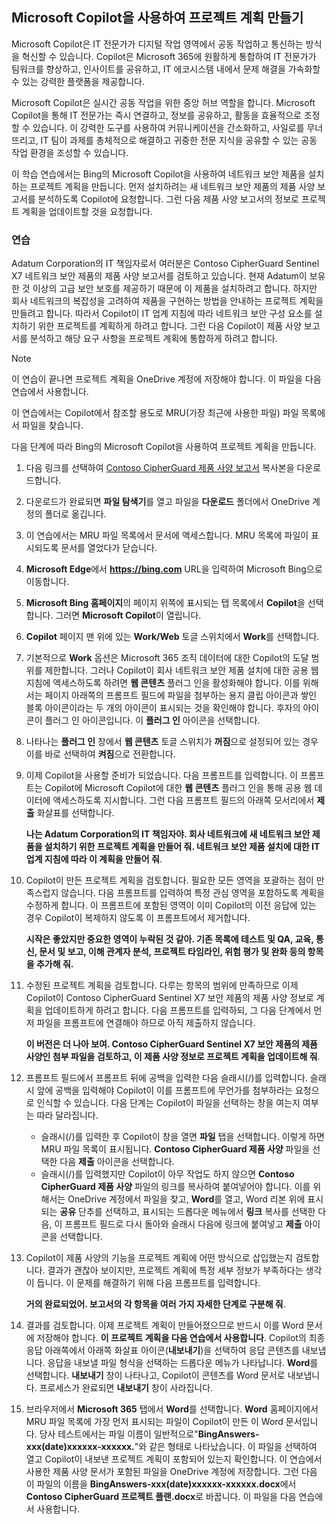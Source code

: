 
Microsoft Copilot을 사용하여 프로젝트 계획 만들기
---
Microsoft Copilot은 IT 전문가가 디지털 작업 영역에서 공동 작업하고 통신하는 방식을 혁신할 수 있습니다. Copilot은 Microsoft 365에 원활하게 통합하여 IT 전문가가 팀워크를 향상하고, 인사이트를 공유하고, IT 에코시스템 내에서 문제 해결을 가속화할 수 있는 강력한 플랫폼을 제공합니다.

Microsoft Copilot은 실시간 공동 작업을 위한 중앙 허브 역할을 합니다. Microsoft Copilot을 통해 IT 전문가는 즉시 연결하고, 정보를 공유하고, 활동을 효율적으로 조정할 수 있습니다. 이 강력한 도구를 사용하여 커뮤니케이션을 간소화하고, 사일로를 무너뜨리고, IT 팀이 과제를 총체적으로 해결하고 귀중한 전문 지식을 공유할 수 있는 공동 작업 환경을 조성할 수 있습니다.

이 학습 연습에서는 Bing의 Microsoft Copilot을 사용하여 네트워크 보안 제품을 설치하는 프로젝트 계획을 만듭니다. 먼저 설치하려는 새 네트워크 보안 제품의 제품 사양 보고서를 분석하도록 Copilot에 요청합니다. 그런 다음 제품 사양 보고서의 정보로 프로젝트 계획을 업데이트할 것을 요청합니다.

### 연습

Adatum Corporation의 IT 책임자로서 여러분은 Contoso CipherGuard Sentinel X7 네트워크 보안 제품의 제품 사양 보고서를 검토하고 있습니다. 현재 Adatum이 보유한 것 이상의 고급 보안 보호를 제공하기 때문에 이 제품을 설치하려고 합니다. 하지만 회사 네트워크의 복잡성을 고려하여 제품을 구현하는 방법을 안내하는 프로젝트 계획을 만들려고 합니다. 따라서 Copilot이 IT 업계 지침에 따라 네트워크 보안 구성 요소를 설치하기 위한 프로젝트를 계획하게 하려고 합니다. 그런 다음 Copilot이 제품 사양 보고서를 분석하고 해당 요구 사항을 프로젝트 계획에 통합하게 하려고 합니다.

> [!NOTE]
> 이 연습이 끝나면 프로젝트 계획을 OneDrive 계정에 저장해야 합니다. 이 파일을 다음 연습에서 사용합니다.

이 연습에서는 Copilot에서 참조할 용도로 MRU(가장 최근에 사용한 파일) 파일 목록에서 파일을 찾습니다.

다음 단계에 따라 Bing의 Microsoft Copilot을 사용하여 프로젝트 계획을 만듭니다.

1.  다음 링크를 선택하여 [Contoso CipherGuard 제품 사양 보고서](https://edxinteractivepage.blob.core.windows.net/ms-4004/Contoso%20CipherGuard%20Product%20Specification.docx) 복사본을 다운로드합니다.
2.  다운로드가 완료되면 **파일 탐색기**를 열고 파일을 **다운로드** 폴더에서 OneDrive 계정의 폴더로 옮깁니다.
3.  이 연습에서는 MRU 파일 목록에서 문서에 액세스합니다. MRU 목록에 파일이 표시되도록 문서를 열었다가 닫습니다.
4.  **Microsoft Edge**에서 **https://bing.com** URL을 입력하여 Microsoft Bing으로 이동합니다.
5.  **Microsoft Bing 홈페이지**의 페이지 위쪽에 표시되는 탭 목록에서 **Copilot**을 선택합니다. 그러면 **Microsoft Copilot**이 열립니다.
6.  **Copilot** 페이지 맨 위에 있는 **Work/Web** 토글 스위치에서 **Work**를 선택합니다.
7.  기본적으로 **Work** 옵션은 Microsoft 365 조직 데이터에 대한 Copilot의 도달 범위를 제한합니다. 그러나 Copilot이 회사 네트워크 보안 제품 설치에 대한 공용 웹 지침에 액세스하도록 하려면 **웹 콘텐츠** 플러그 인을 활성화해야 합니다. 이를 위해서는 페이지 아래쪽의 프롬프트 필드에 파일을 첨부하는 용지 클립 아이콘과 쌓인 블록 아이콘이라는 두 개의 아이콘이 표시되는 것을 확인해야 합니다. 후자의 아이콘이 플러그 인 아이콘입니다. 이 **플러그 인** 아이콘을 선택합니다.
8.  나타나는 **플러그 인** 창에서 **웹 콘텐츠** 토글 스위치가 **꺼짐**으로 설정되어 있는 경우 이를 바로 선택하여 **켜짐**으로 전환합니다.
9.  이제 Copilot을 사용할 준비가 되었습니다. 다음 프롬프트를 입력합니다. 이 프롬프트는 Copilot에 Microsoft Copilot에 대한 **웹 콘텐츠** 플러그 인을 통해 공용 웹 데이터에 액세스하도록 지시합니다. 그런 다음 프롬프트 필드의 아래쪽 모서리에서 **제출** 화살표를 선택합니다.
    
    **나는 Adatum Corporation의 IT 책임자야. 회사 네트워크에 새 네트워크 보안 제품을 설치하기 위한 프로젝트 계획을 만들어 줘. 네트워크 보안 제품 설치에 대한 IT 업계 지침에 따라 이 계획을 만들어 줘**.
10. Copilot이 만든 프로젝트 계획을 검토합니다. 필요한 모든 영역을 포괄하는 점이 만족스럽지 않습니다. 다음 프롬프트를 입력하여 특정 관심 영역을 포함하도록 계획을 수정하게 합니다. 이 프롬프트에 포함된 영역이 이미 Copilot의 이전 응답에 있는 경우 Copilot이 복제하지 않도록 이 프롬프트에서 제거합니다.
    
    **시작은 좋았지만 중요한 영역이 누락된 것 같아. 기존 목록에 테스트 및 QA, 교육, 통신, 문서 및 보고, 이해 관계자 분석, 프로젝트 타임라인, 위험 평가 및 완화 등의 항목을 추가해 줘.**
11. 수정된 프로젝트 계획을 검토합니다. 다루는 항목의 범위에 만족하므로 이제 Copilot이 Contoso CipherGuard Sentinel X7 보안 제품의 제품 사양 정보로 계획을 업데이트하게 하려고 합니다. 다음 프롬프트를 입력하되, 그 다음 단계에서 먼저 파일을 프롬프트에 연결해야 하므로 아직 제출하지 않습니다.
    
    **이 버전은 더 나아 보여. Contoso CipherGuard Sentinel X7 보안 제품의 제품 사양인 첨부 파일을 검토하고, 이 제품 사양 정보로 프로젝트 계획을 업데이트해 줘**.
12. 프롬프트 필드에서 프롬프트 뒤에 공백을 입력한 다음 슬래시(/)를 입력합니다. 슬래시 앞에 공백을 입력해야 Copilot이 이를 프롬프트에 무언가를 첨부하라는 요청으로 인식할 수 있습니다. 다음 단계는 Copilot이 파일을 선택하는 창을 여는지 여부는 따라 달라집니다.
     -  슬래시(/)를 입력한 후 Copilot이 창을 열면 **파일** 탭을 선택합니다. 이렇게 하면 MRU 파일 목록이 표시됩니다. **Contoso CipherGuard 제품 사양** 파일을 선택한 다음 **제출** 아이콘을 선택합니다.
     -  슬래시(/)를 입력했지만 Copilot이 아무 작업도 하지 않으면 **Contoso CipherGuard 제품 사양** 파일의 링크를 복사하여 붙여넣어야 합니다. 이를 위해서는 OneDrive 계정에서 파일을 찾고, **Word**를 열고, Word 리본 위에 표시되는 **공유** 단추를 선택하고, 표시되는 드롭다운 메뉴에서 **링크** 복사를 선택한 다음, 이 프롬프트 필드로 다시 돌아와 슬래시 다음에 링크에 붙여넣고 **제출** 아이콘을 선택합니다.
13. Copilot이 제품 사양의 기능을 프로젝트 계획에 어떤 방식으로 삽입했는지 검토합니다. 결과가 괜찮아 보이지만, 프로젝트 계획에 특정 세부 정보가 부족하다는 생각이 듭니다. 이 문제를 해결하기 위해 다음 프롬프트를 입력합니다.
    
    **거의 완료되었어. 보고서의 각 항목을 여러 가지 자세한 단계로 구분해 줘**.
14. 결과를 검토합니다. 이제 프로젝트 계획이 만들어졌으므로 반드시 이를 Word 문서에 저장해야 합니다. **이 프로젝트 계획을 다음 연습에서 사용합니다**. Copilot의 최종 응답 아래쪽에서 아래쪽 화살표 아이콘(**내보내기**)을 선택하여 응답 콘텐츠를 내보냅니다. 응답을 내보낼 파일 형식을 선택하는 드롭다운 메뉴가 나타납니다. **Word**를 선택합니다. **내보내기** 창이 나타나고, Copilot이 콘텐츠를 Word 문서로 내보냅니다. 프로세스가 완료되면 **내보내기** 창이 사라집니다.
15. 브라우저에서 **Microsoft 365** 탭에서 **Word**를 선택합니다. **Word** 홈페이지에서 MRU 파일 목록에 가장 먼저 표시되는 파일이 Copilot이 만든 이 Word 문서입니다. 당사 테스트에서는 파일 이름이 일반적으로"**BingAnswers-xxx(date)xxxxxx-xxxxxx.**"와 같은 형태로 나타났습니다. 이 파일을 선택하여 열고 Copilot이 내보낸 프로젝트 계획이 포함되어 있는지 확인합니다. 이 연습에서 사용한 제품 사양 문서가 포함된 파일을 OneDrive 계정에 저장합니다. 그런 다음 이 파일의 이름을 **BingAnswers-xxx(date)xxxxxx-xxxxxx.docx**에서 **Contoso CipherGuard 프로젝트 플랜.docx**로 바꿉니다. 이 파일을 다음 연습에서 사용합니다.
